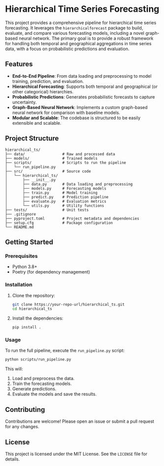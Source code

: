 # Hierarchical Time Series Forecasting

This project provides a comprehensive pipeline for hierarchical time series forecasting. It leverages the `hierarchicalforecast` package to build, evaluate, and compare various forecasting models, including a novel graph-based neural network. The primary goal is to provide a robust framework for handling both temporal and geographical aggregations in time series data, with a focus on probabilistic predictions and evaluation.

## Features

- **End-to-End Pipeline**: From data loading and preprocessing to model training, prediction, and evaluation.
- **Hierarchical Forecasting**: Supports both temporal and geographical (or other categorical) hierarchies.
- **Probabilistic Predictions**: Generates probabilistic forecasts to capture uncertainty.
- **Graph-Based Neural Network**: Implements a custom graph-based neural network for comparison with baseline models.
- **Modular and Scalable**: The codebase is structured to be easily extensible and scalable.

## Project Structure

```
hierarchical_ts/
├── data/                 # Raw and processed data
├── models/               # Trained models
├── scripts/              # Scripts to run the pipeline
│   └── run_pipeline.py
├── src/                  # Source code
│   └── hierarchical_ts/
│       ├── __init__.py
│       ├── data.py       # Data loading and preprocessing
│       ├── models.py     # Forecasting models
│       ├── train.py      # Model training
│       ├── predict.py    # Prediction pipeline
│       ├── evaluate.py   # Evaluation metrics
│       └── utils.py      # Utility functions
├── tests/                # Unit tests
├── .gitignore
├── pyproject.toml        # Project metadata and dependencies
├── setup.cfg             # Package configuration
└── README.md
```

## Getting Started

### Prerequisites

- Python 3.8+
- Poetry (for dependency management)

### Installation

1. Clone the repository:
   ```bash
   git clone https://your-repo-url/hierarchical_ts.git
   cd hierarchical_ts
   ```

2. Install the dependencies:
   ```bash
   pip install .
   ```

### Usage

To run the full pipeline, execute the `run_pipeline.py` script:

```bash
python scripts/run_pipeline.py
```

This will:
1. Load and preprocess the data.
2. Train the forecasting models.
3. Generate predictions.
4. Evaluate the models and save the results.

## Contributing

Contributions are welcome! Please open an issue or submit a pull request for any changes.

## License

This project is licensed under the MIT License. See the `LICENSE` file for details.
